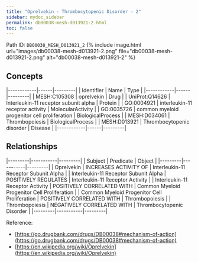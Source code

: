 ```yaml
---
title: "Oprelvekin - Thrombocytopenic Disorder - 2"
sidebar: mydoc_sidebar
permalink: db00038-mesh-d013921-2.html
toc: false 
---
```



Path ID: `DB00038_MESH_D013921_2`
{% include image.html url="images/db00038-mesh-d013921-2.png" file="db00038-mesh-d013921-2.png" alt="db00038-mesh-d013921-2" %}

## Concepts

|------------|------|---------|
| Identifier | Name | Type    |
|------------|------|---------|
| MESH:C105308 | oprelvekin | Drug |
| UniProt:Q14626 | Interleukin-11 receptor subunit alpha | Protein |
| GO:0004921 | interleukin-11 receptor activity | MolecularActivity |
| GO:0035726 | common myeloid progenitor cell proliferation | BiologicalProcess |
| MESH:D034061 | Thrombopoiesis | BiologicalProcess |
| MESH:D013921 | Thrombocytopenic disorder | Disease |
|------------|------|---------|

## Relationships

|---------|-----------|---------|
| Subject | Predicate | Object  |
|---------|-----------|---------|
| Oprelvekin | INCREASES ACTIVITY OF | Interleukin-11 Receptor Subunit Alpha |
| Interleukin-11 Receptor Subunit Alpha | POSITIVELY REGULATES | Interleukin-11 Receptor Activity |
| Interleukin-11 Receptor Activity | POSITIVELY CORRELATED WITH | Common Myeloid Progenitor Cell Proliferation |
| Common Myeloid Progenitor Cell Proliferation | POSITIVELY CORRELATED WITH | Thrombopoiesis |
| Thrombopoiesis | NEGATIVELY CORRELATED WITH | Thrombocytopenic Disorder |
|---------|-----------|---------|

Reference: 
  - [https://go.drugbank.com/drugs/DB00038#mechanism-of-action](https://go.drugbank.com/drugs/DB00038#mechanism-of-action)
  - [https://en.wikipedia.org/wiki/Oprelvekin](https://en.wikipedia.org/wiki/Oprelvekin)
